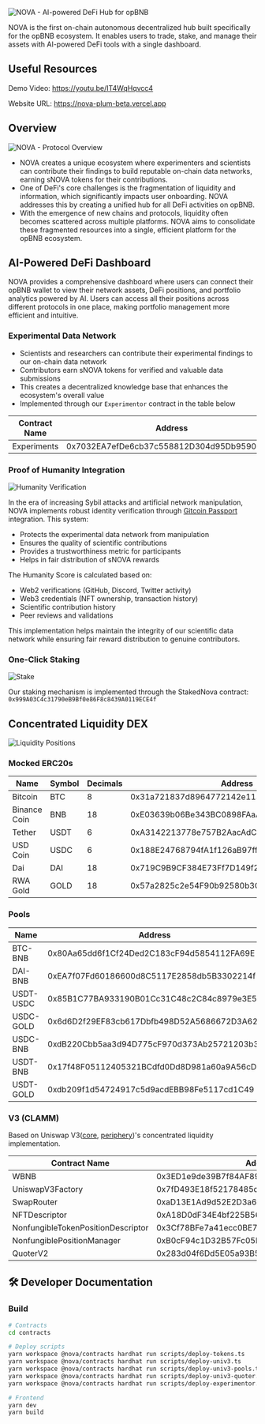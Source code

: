 ![NOVA - AI-powered DeFi Hub for opBNB](https://github.com/amdonatusprince/nova/blob/main/.github/assets/landing.png)

NOVA is the first on-chain autonomous decentralized hub built specifically for the opBNB ecosystem. It enables users to trade, stake, and manage their assets with AI-powered DeFi tools with a single dashboard.

## Useful Resources
Demo Video: https://youtu.be/IT4WqHqvcc4

Website URL: https://nova-plum-beta.vercel.app

## Overview

![NOVA - Protocol Overview](https://github.com/amdonatusprince/nova/blob/main/.github/assets/features.png)

- NOVA creates a unique ecosystem where experimenters and scientists can contribute their findings to build reputable on-chain data networks, earning sNOVA tokens for their contributions.
- One of DeFi's core challenges is the fragmentation of liquidity and information, which significantly impacts user onboarding. NOVA addresses this by creating a unified hub for all DeFi activities on opBNB.
- With the emergence of new chains and protocols, liquidity often becomes scattered across multiple platforms. NOVA aims to consolidate these fragmented resources into a single, efficient platform for the opBNB ecosystem.


## AI-Powered DeFi Dashboard

NOVA provides a comprehensive dashboard where users can connect their opBNB wallet to view their network assets, DeFi positions, and portfolio analytics powered by AI. Users can access all their positions across different protocols in one place, making portfolio management more efficient and intuitive.

### Experimental Data Network

- Scientists and researchers can contribute their experimental findings to our on-chain data network
- Contributors earn sNOVA tokens for verified and valuable data submissions
- This creates a decentralized knowledge base that enhances the ecosystem's overall value
- Implemented through our `Experimentor` contract in the table below

| Contract Name | Address |
| --- | --- |
| Experiments | 0x7032EA7efDe6cb37c558812D304d95Db9590D41E |

### Proof of Humanity Integration

![Humanity Verification](https://github.com/amdonatusprince/nova/blob/main/.github/assets/gitcoin-passport.png)

In the era of increasing Sybil attacks and artificial network manipulation, NOVA implements robust identity verification through [Gitcoin Passport](https://support.passport.xyz/passport-knowledge-base) integration. This system:

- Protects the experimental data network from manipulation
- Ensures the quality of scientific contributions
- Provides a trustworthiness metric for participants
- Helps in fair distribution of sNOVA rewards

The Humanity Score is calculated based on:
- Web2 verifications (GitHub, Discord, Twitter activity)
- Web3 credentials (NFT ownership, transaction history)
- Scientific contribution history
- Peer reviews and validations

This implementation helps maintain the integrity of our scientific data network while ensuring fair reward distribution to genuine contributors.

### One-Click Staking

![Stake](https://github.com/amdonatusprince/nova/blob/main/.github/assets/stake.png)

Our staking mechanism is implemented through the StakedNova contract: `0x999A03C4c31790eB9Bf0e86F8c8439A0119ECE4f`

## Concentrated Liquidity DEX

![Liquidity Positions](https://github.com/amdonatusprince/nova/blob/main/.github/assets/liquidity.png)

### Mocked ERC20s

| Name | Symbol | Decimals | Address |
| --- | --- | --- | --- |
| Bitcoin | BTC | 8 | 0x31a721837d8964772142e1136B8878b6608549F2 |
| Binance Coin | BNB | 18 | 0xE03639b06Be343BC0898FAaA8463EcF6E5c14869 |
| Tether | USDT | 6 | 0xA3142213778e757B2AacAdCEe143B03AacFe7bE9 |
| USD Coin | USDC | 6 | 0x188E24768794fA1f126aB97ff5F06D4c5B4bda42 |
| Dai | DAI | 18 | 0x719C9B9CF384E73Ff7D149f237D5cb9004F0d97f |
| RWA Gold | GOLD | 18 | 0x57a2825c2e54F90b92580b3C690A24EAC55C1702 |

### Pools

| Name | Address | Fee |
| --- | --- | --- |
| BTC-BNB | 0x80Aa65dd6f1Cf24Ded2C183cF94d5854112FA69E | 500 |
| DAI-BNB | 0xEA7f07Fd60186600d8C5117E2858db5B3302214f | 500 |
| USDT-USDC | 0x85B1C77BA933190B01Cc31C48c2C84c8979e3E5d | 500 |
| USDC-GOLD | 0x6d6D2f29EF83cb617Dbfb498D52A5686672D3A62 | 500 |
| USDC-BNB | 0xdB220Cbb5aa3d94D775cF970d373Ab25721203b3 | 500 |
| USDT-BNB | 0x17f48F05112405321BCdfd0Dd8D981a60a9A56cD | 500 |
| USDT-GOLD | 0xdb209f1d54724917c5d9acdEBB98Fe5117cd1C49 | 500 |

### V3 (CLAMM)

Based on Uniswap V3([core](https://github.com/Uniswap/v3-core), [periphery](https://github.com/Uniswap/v3-periphery))'s concentrated liquidity implementation.

| Contract Name | Address |
| --- | --- |
| WBNB | 0x3ED1e9de39B7f84AF898bc1Be16109022ec9d1BB |
| UniswapV3Factory | 0x7fD493E18f52178485d34A1500a7Fa16e8c1a2b4 |
| SwapRouter | 0xaD13E1Ad9d52E2D3a6aed859A3A10213f81572C3 |
| NFTDescriptor | 0xA18D0dF34E4bf225B56Fc12f818eFA0B88a3Ce8A |
| NonfungibleTokenPositionDescriptor | 0x3Cf78BFe7a41ecc0BE7F5C7beaBB6974FBf46d9C |
| NonfungiblePositionManager | 0xB0cF94c1D32B57Fc05F8F199a8577EfcB3F62Ed8 |
| QuoterV2 | 0x283d04f6Dd5E05a93B551346f6621D1563628DC1 |

## 🛠️ Developer Documentation

### Build

```bash
# Contracts
cd contracts

# Deploy scripts
yarn workspace @nova/contracts hardhat run scripts/deploy-tokens.ts
yarn workspace @nova/contracts hardhat run scripts/deploy-univ3.ts
yarn workspace @nova/contracts hardhat run scripts/deploy-univ3-pools.ts
yarn workspace @nova/contracts hardhat run scripts/deploy-univ3-quoter.ts
yarn workspace @nova/contracts hardhat run scripts/deploy-experimentor.ts

# Frontend
yarn dev
yarn build


